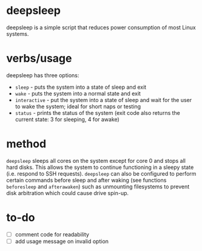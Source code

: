 # deepsleep
deepsleep is a simple script that reduces power consumption of most Linux systems.

# verbs/usage
deepsleep has three options:
- `sleep` - puts the system into a state of sleep and exit
- `wake` - puts the system into a normal state and exit
- `interactive` - put the system into a state of sleep and wait for the user to wake the system; ideal for short naps or testing
- `status` - prints the status of the system (exit code also returns the current state: 3 for sleeping, 4 for awake)

# method
`deepsleep` sleeps all cores on the system except for core 0 and stops all hard disks. This allows the system to continue functioning in a sleepy state (i.e. respond to SSH requests). `deepsleep` can also be configured to perform certain commands before sleep and after waking (see functions `beforesleep` and `afterawaken`) such as unmounting filesystems to prevent disk arbitration which could cause drive spin-up.

# to-do
- [ ] comment code for readability
- [ ] add usage message on invalid option
